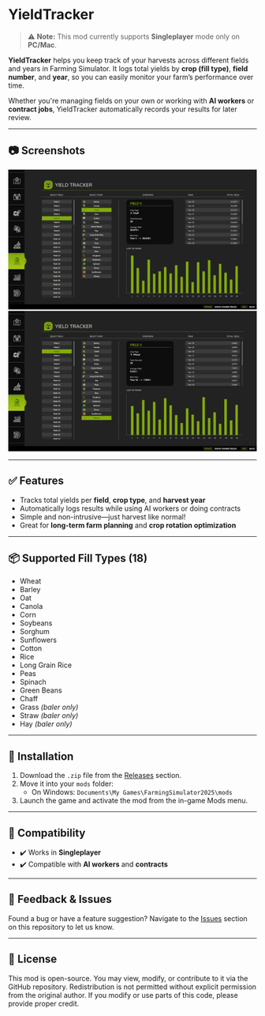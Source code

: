# YieldTracker

> ⚠️ **Note:** This mod currently supports **Singleplayer** mode only on **PC/Mac**.

**YieldTracker** helps you keep track of your harvests across different fields and years in Farming Simulator. It logs total yields by **crop (fill type)**, **field number**, and **year**, so you can easily monitor your farm’s performance over time.

Whether you're managing fields on your own or working with **AI workers** or **contract jobs**, YieldTracker automatically records your results for later review.

---

## 📷 Screenshots

![Main View](_assets/screenshots/screenshot_yt_1.png)  
![Field Summary](_assets/screenshots/screenshot_yt_2.png)

---

## ✅ Features

- Tracks total yields per **field**, **crop type**, and **harvest year**
- Automatically logs results while using AI workers or doing contracts
- Simple and non-intrusive—just harvest like normal!
- Great for **long-term farm planning** and **crop rotation optimization**

---

## 📦 Supported Fill Types (18)

- Wheat  
- Barley  
- Oat  
- Canola  
- Corn  
- Soybeans  
- Sorghum  
- Sunflowers  
- Cotton  
- Rice  
- Long Grain Rice  
- Peas  
- Spinach  
- Green Beans  
- Chaff  
- Grass *(baler only)*  
- Straw *(baler only)*  
- Hay *(baler only)*  

---

## 📂 Installation

1. Download the `.zip` file from the [Releases](../../releases) section.
2. Move it into your `mods` folder:
   - On Windows: `Documents\My Games\FarmingSimulator2025\mods`
3. Launch the game and activate the mod from the in-game Mods menu.

---

## 🧩 Compatibility

- ✔️ Works in **Singleplayer**
- ✔️ Compatible with **AI workers** and **contracts**

---

## 📣 Feedback & Issues

Found a bug or have a feature suggestion? Navigate to the [Issues](../../issues) section on this repository to let us know.

---

## 📜 License

This mod is open-source. You may view, modify, or contribute to it via the GitHub repository.
Redistribution is not permitted without explicit permission from the original author.
If you modify or use parts of this code, please provide proper credit.
